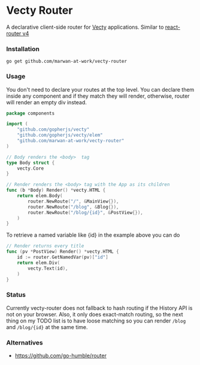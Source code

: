 # Vecty Router

A declarative client-side router for [Vecty](https://www.github.com/gopherjs/vecty) applications. 
Similar to [react-router v4](https://github.com/ReactTraining/react-router)

### Installation

`go get github.com/marwan-at-work/vecty-router`

### Usage

You don't need to declare your routes at the top level. You can declare them inside any component
and if they match they will render, otherwise, router will render an empty div instead. 

```go
package components

import (
	"github.com/gopherjs/vecty"
	"github.com/gopherjs/vecty/elem"
	"github.com/marwan-at-work/vecty-router"
)

// Body renders the <body>  tag
type Body struct {
	vecty.Core
}

// Render renders the <body> tag with the App as its children
func (b *Body) Render() *vecty.HTML {
	return elem.Body(
		router.NewRoute("/", &MainView{}),
		router.NewRoute("/blog", &Blog{}),
		router.NewRoute("/blog/{id}", &PostView{}),
	)
}
```

To retrieve a named variable like {id} in the example above you can do

```go
// Render returns every title
func (pv *PostView) Render() *vecty.HTML {
	id := router.GetNamedVar(pv)["id"]
	return elem.Div(
		vecty.Text(id),
	)
}
```

### Status

Currently vecty-router does not fallback to hash routing if the History API is not on your browser.
Also, it only does exact-match routing, so the next thing on my TODO list is to have loose matching so 
you can render `/blog` and `/blog/{id}` at the same time.

### Alternatives

- https://github.com/go-humble/router